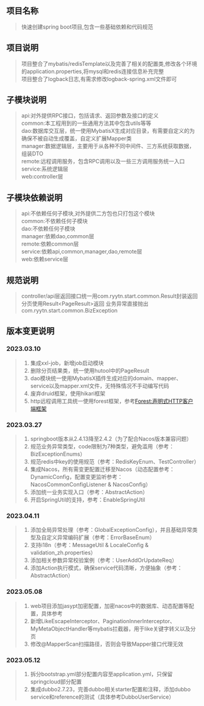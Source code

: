 ## 项目名称

> 快速创建spring boot项目,包含一些基础依赖和代码规范

## 项目说明

> 项目整合了mybatis/redisTemplate以及完善了相关的配置类,修改各个环境的application.properties,将mysql和redis连接信息补充完整<br/>
> 项目整合了logback日志,有需求修改logback-spring.xml文件即可

## 子模块说明

> api:对外提供RPC接口，包括请求、返回参数及接口的定义<br/>
> common:本工程用到的一些通用方法其中包含utils等等<br/>
> dao:数据库交互层，统一使用MybatisX生成对应目录，有需要自定义的为确保不被自动生成覆盖，自定义扩展Mapper类<br/>
> manager:数据逻辑层，主要用于从各种不同中间件、三方系统获取数据，组装DTO<br/>
> remote:远程调用服务，包含RPC调用以及一些三方调用服务统一入口<br/>
> service:系统逻辑层<br/>
> web:controller层<br/>

## 子模块依赖说明

> api:不依赖任何子模块,对外提供二方包也只打包这个模块<br/>
> common:不依赖任何子模块<br/>
> dao:不依赖任何子模块<br/>
> manager:依赖dao,common层<br/>
> remote:依赖common层<br/>
> service:依赖api,common,manager,dao,remote层<br/>
> web:依赖service层<br/>

## 规范说明

> controller/api层返回接口统一用com.ryytn.start.common.Result封装返回
> 分页使用Result<PageResult<T>>返回
> 业务异常直接抛出com.ryytn.start.common.BizException

## 版本变更说明
### 2023.03.10
> 1. 集成xxl-job，新增job启动模块
> 2. 删除分页结果类，统一使用hutool中的PageResult
> 3. dao模块统一使用MybatisX插件生成对应的domain、mapper、service以及mapper.xml文件，无特殊情况不手动编写代码
> 4. 废弃druid框架，使用hikari框架
> 5. http远程调用工具统一使用forest框架，参考[Forest:声明式HTTP客户端框架](https://forest.dtflyx.com/)

### 2023.03.27
> 1. springboot版本从2.4.13降至2.4.2（为了配合Nacos版本兼容问题）
> 2. 规范业务异常类型，code限制为7种类型，避免滥用（参考：BizExceptionEnums）
> 3. 规范redis中key的使用规范（参考：RedisKeyEnum、TestController）
> 4. 集成Nacos，所有需变更配置迁移至Nacos（动态配置参考：DynamicConfig，配置变更监听参考：NacosCommonConfigListener & NacosConfig）
> 5. 添加统一业务实现入口（参考：AbstractAction）
> 6. 开启SpringUtil的支持，参考：EnableSpringUtil

### 2023.04.11
> 1. 添加全局异常处理（参考：GlobalExceptionConfig），并且基础异常类型及自定义异常编码扩展（参考：ErrorBaseEnum）
> 2. 支持i18n（参考：MessageUtil & LocaleConfig & validation_zh.properties）
> 3. 添加相关参数异常校验案例（参考：UserAddOrUpdateReq）
> 4. 添加Action执行模式，确保service代码清晰，方便抽象（参考：AbstractAction）

### 2023.05.08
> 1. web项目添加jasypt加密配置，加密nacos中的数据库、动态配置等配置，具体参考
> 2. 新增LikeEscapeInterceptor、PaginationInnerInterceptor、MyMetaObjectHandler等mybatis拦截器，用于like关键字转义以及分页
> 3. 修改@MapperScan扫描路径，否则会导致Mapper接口代理无效

### 2023.05.12
> 1. 拆分bootstrap.yml部分配置内容至application.yml，只保留springcloud部分配置
> 2. 集成dubbo2.7.23，完善dubbo相关starter配置和注释，添加dubbo service和reference的测试（具体参考DubboUserService）
